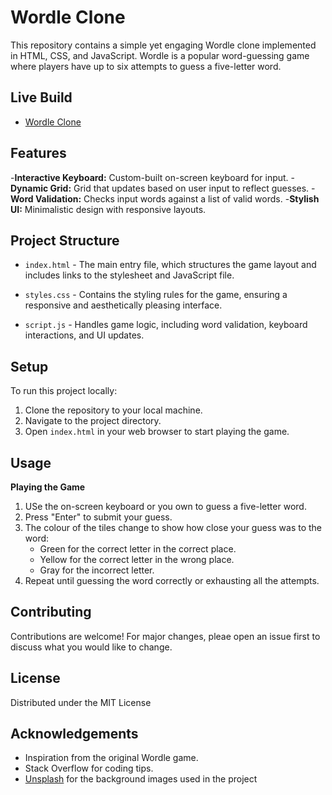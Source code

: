 # Wordle Clone

This repository contains a simple yet engaging Wordle clone implemented in HTML,
CSS, and JavaScript. Wordle is a popular word-guessing game where players have
up to six attempts to guess a five-letter word.

## Live Build

- [Wordle Clone](https://fabulous-stroopwafel-5bbcd8.netlify.app/)

## Features

-**Interactive Keyboard:** Custom-built on-screen keyboard for input. -**Dynamic Grid:** Grid that updates based on user input to reflect guesses. -**Word Validation:** Checks input words against a list of valid words. -**Stylish UI:** Minimalistic design with responsive layouts.

## Project Structure

- `index.html` - The main entry file, which structures the game layout and includes links
  to the stylesheet and JavaScript file.

- `styles.css` - Contains the styling rules for the game, ensuring a responsive and aesthetically pleasing
  interface.

- `script.js` - Handles game logic, including word validation, keyboard interactions, and UI updates.

## Setup

To run this project locally:

1. Clone the repository to your local machine.
2. Navigate to the project directory.
3. Open `index.html` in your web browser to start playing the game.

## Usage

**Playing the Game**

1. USe the on-screen keyboard or you own to guess a five-letter word.
2. Press "Enter" to submit your guess.
3. The colour of the tiles change to show how close your guess was to the word:
   - Green for the correct letter in the correct place.
   - Yellow for the correct letter in the wrong place.
   - Gray for the incorrect letter.
4. Repeat until guessing the word correctly or exhausting all the attempts.

## Contributing

Contributions are welcome! For major changes, pleae open an issue first to discuss
what you would like to change.

## License

Distributed under the MIT License

## Acknowledgements

- Inspiration from the original Wordle game.
- Stack Overflow for coding tips.
- [Unsplash](https://source.unsplash.com/random/1024x1024?query=wordle) for the background images
  used in the project
